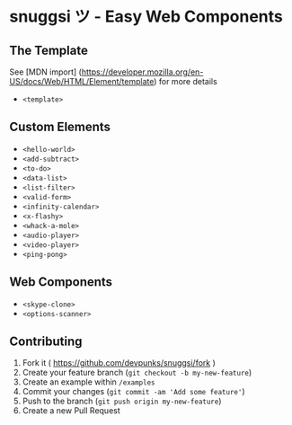 # snuggsi ツ - Easy Web Components

## The Template

See [MDN import] (https://developer.mozilla.org/en-US/docs/Web/HTML/Element/template)
for more details

  - `<template>`

## Custom Elements

  - `<hello-world>`
  - `<add-subtract>`
  - `<to-do>`
  - `<data-list>`
  - `<list-filter>`
  - `<valid-form>`
  - `<infinity-calendar>`
  - `<x-flashy>`
  - `<whack-a-mole>`
  - `<audio-player>`
  - `<video-player>`
  - `<ping-pong>`

## Web Components

  - `<skype-clone>`
  - `<options-scanner>`

## Contributing

  1. Fork it ( https://github.com/devpunks/snuggsi/fork )
  2. Create your feature branch (`git checkout -b my-new-feature`)
  3. Create an example within `/examples`
  4. Commit your changes (`git commit -am 'Add some feature'`)
  5. Push to the branch (`git push origin my-new-feature`)
  6. Create a new Pull Request
